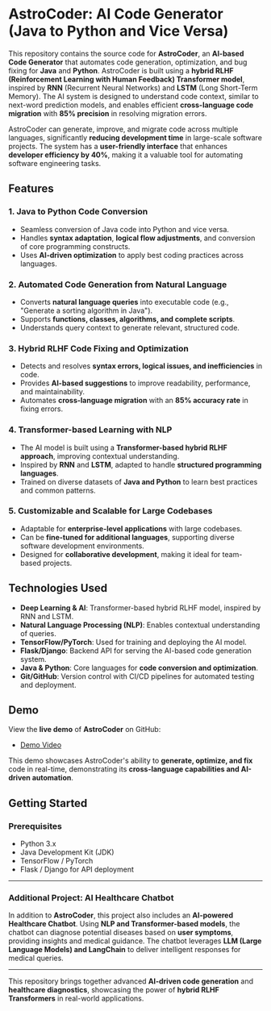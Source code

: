 # AstroCoder: AI Code Generator (Java to Python and Vice Versa)

This repository contains the source code for **AstroCoder**, an **AI-based Code Generator** that automates code generation, optimization, and bug fixing for **Java** and **Python**. AstroCoder is built using a **hybrid RLHF (Reinforcement Learning with Human Feedback) Transformer model**, inspired by **RNN** (Recurrent Neural Networks) and **LSTM** (Long Short-Term Memory). The AI system is designed to understand code context, similar to next-word prediction models, and enables efficient **cross-language code migration** with **85% precision** in resolving migration errors.

AstroCoder can generate, improve, and migrate code across multiple languages, significantly **reducing development time** in large-scale software projects. The system has a **user-friendly interface** that enhances **developer efficiency by 40%**, making it a valuable tool for automating software engineering tasks.

## Features

### 1. **Java to Python Code Conversion**
   - Seamless conversion of Java code into Python and vice versa.
   - Handles **syntax adaptation**, **logical flow adjustments**, and conversion of core programming constructs.
   - Uses **AI-driven optimization** to apply best coding practices across languages.

### 2. **Automated Code Generation from Natural Language**
   - Converts **natural language queries** into executable code (e.g., "Generate a sorting algorithm in Java").
   - Supports **functions, classes, algorithms, and complete scripts**.
   - Understands query context to generate relevant, structured code.

### 3. **Hybrid RLHF Code Fixing and Optimization**
   - Detects and resolves **syntax errors, logical issues, and inefficiencies** in code.
   - Provides **AI-based suggestions** to improve readability, performance, and maintainability.
   - Automates **cross-language migration** with an **85% accuracy rate** in fixing errors.

### 4. **Transformer-based Learning with NLP**
   - The AI model is built using a **Transformer-based hybrid RLHF approach**, improving contextual understanding.
   - Inspired by **RNN** and **LSTM**, adapted to handle **structured programming languages**.
   - Trained on diverse datasets of **Java and Python** to learn best practices and common patterns.

### 5. **Customizable and Scalable for Large Codebases**
   - Adaptable for **enterprise-level applications** with large codebases.
   - Can be **fine-tuned for additional languages**, supporting diverse software development environments.
   - Designed for **collaborative development**, making it ideal for team-based projects.

## Technologies Used

- **Deep Learning & AI**: Transformer-based hybrid RLHF model, inspired by RNN and LSTM.
- **Natural Language Processing (NLP)**: Enables contextual understanding of queries.
- **TensorFlow/PyTorch**: Used for training and deploying the AI model.
- **Flask/Django**: Backend API for serving the AI-based code generation system.
- **Java & Python**: Core languages for **code conversion and optimization**.
- **Git/GitHub**: Version control with CI/CD pipelines for automated testing and deployment.

## Demo

View the **live demo** of **AstroCoder** on GitHub:

- [Demo Video](https://github.com/GunaShankar0213/AI-based-Code-Generator-Java-Python-/blob/main/Demo/Astrocode%20Ai%20(1).mp4)

This demo showcases AstroCoder's ability to **generate, optimize, and fix** code in real-time, demonstrating its **cross-language capabilities and AI-driven automation**.

## Getting Started

### Prerequisites

- Python 3.x
- Java Development Kit (JDK)
- TensorFlow / PyTorch
- Flask / Django for API deployment

---

### **Additional Project: AI Healthcare Chatbot**

In addition to **AstroCoder**, this project also includes an **AI-powered Healthcare Chatbot**. Using **NLP and Transformer-based models**, the chatbot can diagnose potential diseases based on **user symptoms**, providing insights and medical guidance. The chatbot leverages **LLM (Large Language Models) and LangChain** to deliver intelligent responses for medical queries.

---

This repository brings together advanced **AI-driven code generation** and **healthcare diagnostics**, showcasing the power of **hybrid RLHF Transformers** in real-world applications.
